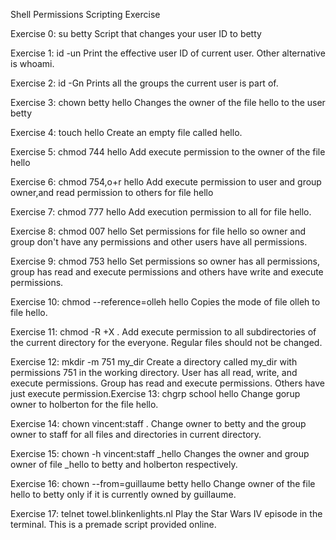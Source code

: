 Shell Permissions Scripting Exercise

Exercise 0: su betty Script that changes your user ID to betty

Exercise 1: id -un Print the effective user ID of current user. Other alternative is whoami.

Exercise 2: id -Gn Prints all the groups the current user is part of.

Exercise 3: chown betty hello Changes the owner of the file hello to the user betty

Exercise 4: touch hello Create an empty file called hello.

Exercise 5: chmod 744 hello Add execute permission to the owner of the file hello

Exercise 6: chmod 754,o+r hello Add execute permission to user and group owner,and read permission to others for file hello

Exercise 7: chmod 777 hello Add execution permission to all for file hello.

Exercise 8: chmod 007 hello Set permissions for file hello so owner and group don't have any permissions and other users have all permissions.

Exercise 9: chmod 753 hello Set permissions so owner has all permissions, group has read and execute permissions and others have write and execute permissions.

Exercise 10: chmod --reference=olleh hello Copies the mode of file olleh to file hello.

Exercise 11: chmod -R +X . Add execute permission to all subdirectories of the current directory for the everyone. Regular files should not be changed.

Exercise 12: mkdir -m 751 my_dir Create a directory called my_dir with permissions 751 in the working directory. User has all read, write, and execute permissions. Group has read and execute permissions. Others have just execute permission.Exercise 13: chgrp school hello Change gorup owner to holberton for the file hello.

Exercise 14: chown vincent:staff . Change owner to betty and the group owner to staff for all files and directories in current directory.

Exercise 15: chown -h vincent:staff _hello Changes the owner and group owner of file _hello to betty and holberton respectively.

Exercise 16: chown --from=guillaume betty hello Change owner of the file hello to betty only if it is currently owned by guillaume.

Exercise 17: telnet towel.blinkenlights.nl Play the Star Wars IV episode in the terminal. This is a premade script provided online.

